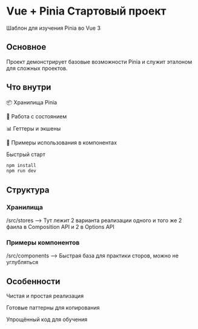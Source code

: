 # Vue + Pinia Стартовый проект

Шаблон для изучения Pinia во Vue 3

## Основное

Проект демонстрирует базовые возможности Pinia и служит эталоном для сложных проектов.

## Что внутри

📦 Хранилища Pinia

🔄 Работа с состоянием

📊 Геттеры и экшены

🧩 Примеры использования в компонентах

Быстрый старт

```bash
npm install
npm run dev
```

## Структура
### Хранилища
/src/stores --> Тут лежит 2 варианта реализации одного и того же 
2 фаила в Composition API и 2 в Options API

### Примеры компонентов
/src/components --> Быстрая база для практики сторов, можно не углубляться

## Особенности

Чистая и простая реализация

Готовые паттерны для копирования

Упрощённый код для обучения
